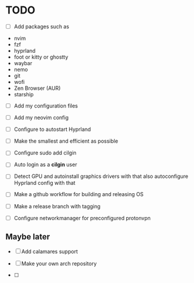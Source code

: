# TODO

- [ ] Add packages such as
- nvim
- fzf
- hyprland
- foot or kitty or ghostty
- waybar
- nemo
- git
- wofi
- Zen Browser (AUR)
- starship

- [ ] Add my configuration files
- [ ] Add my neovim config

- [ ] Configure to autostart Hyprland

- [ ] Make the smallest and efficient as possible

- [ ] Configure sudo add cilgin

- [ ] Auto login as a **cilgin** user

- [ ] Detect GPU and autoinstall graphics drivers with that also autoconfigure Hyprland config with that

- [ ] Make a github workflow for building and releasing OS

- [ ] Make a release branch with tagging

- [ ] Configure networkmanager for preconfigured protonvpn


## Maybe later

- [ ] Add calamares support

- [ ] Make your own arch repository

- [ ] 
